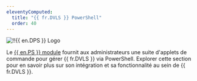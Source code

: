 ```yaml
---
eleventyComputed:
  title: "{{ fr.DVLS }} PowerShell"
  order: 40
---
```

![!!{{ en.DPS }} Logo](https://cdnweb.devolutions.net/images/projects/devolutions-powershell/logos/devolutions-powershell-color-shadow.svg)

Le [{{ en.PS }} module](https://www.powershellgallery.com/packages/Devolutions.PowerShell/) fournit aux administrateurs une suite d'applets de commande pour gérer {{ fr.DVLS }} via PowerShell. Explorer cette section pour en savoir plus sur son intégration et sa fonctionnalité au sein de {{ fr.DVLS }}.